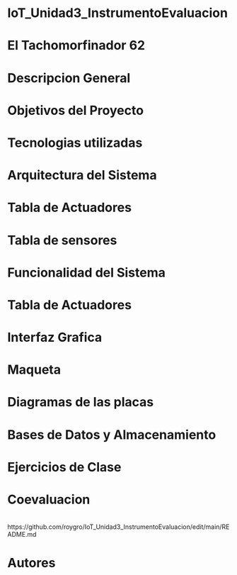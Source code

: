 # IoT_Unidad3_InstrumentoEvaluacion

# El Tachomorfinador 62 

# Descripcion General

# Objetivos del Proyecto

# Tecnologias utilizadas

# Arquitectura del Sistema

# Tabla de Actuadores

# Tabla de sensores

# Funcionalidad del Sistema

# Tabla de Actuadores

# Interfaz Grafica 

# Maqueta 

# Diagramas de las placas

# Bases de Datos y Almacenamiento 

# Ejercicios de Clase 

# Coevaluacion 
<br>
https://github.com/roygro/IoT_Unidad3_InstrumentoEvaluacion/edit/main/README.md

# Autores 
